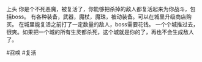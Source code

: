 上头
你是个不死恶魔，被复活了，你能够把杀掉的敌人都复活起来为你战斗，包括boss。
有各种装备，武器，魔杖，魔珠，被动装备。可以在城里升级商店购买。
在城里能复活之前打了一定数量的敌人，boss需要花钱。
一个个城推过去，很爽。如果把一个城的所有生灵都杀死，这个城就是你的了，再也不会生成敌人了。

#召唤 #复活